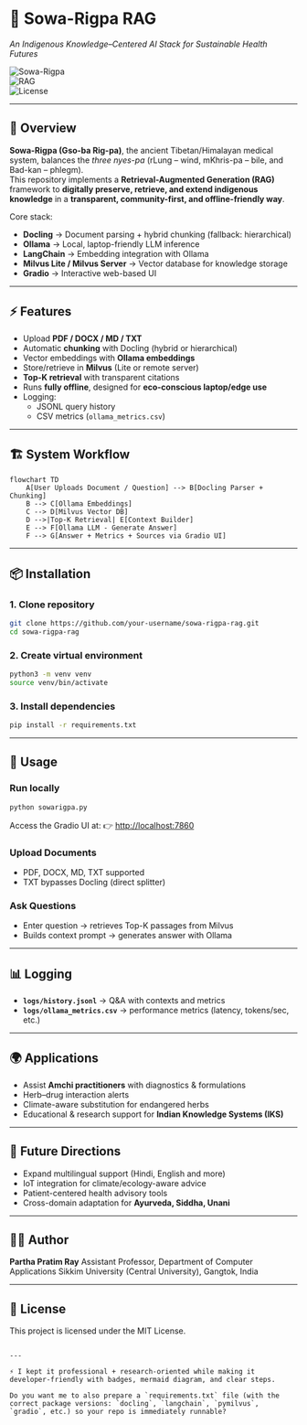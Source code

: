 
# 🌿 Sowa-Rigpa RAG  
*An Indigenous Knowledge–Centered AI Stack for Sustainable Health Futures*

![Sowa-Rigpa](https://img.shields.io/badge/IKS-SowaRigpa-blue)  
![RAG](https://img.shields.io/badge/Framework-RAG-green)  
![License](https://img.shields.io/badge/License-MIT-yellow)

---

## 📖 Overview
**Sowa-Rigpa (Gso-ba Rig-pa)**, the ancient Tibetan/Himalayan medical system, balances the *three nyes-pa* (rLung – wind, mKhris-pa – bile, and Bad-kan – phlegm).  
This repository implements a **Retrieval-Augmented Generation (RAG)** framework to **digitally preserve, retrieve, and extend indigenous knowledge** in a **transparent, community-first, and offline-friendly way**.  

Core stack:
- **Docling** → Document parsing + hybrid chunking (fallback: hierarchical)  
- **Ollama** → Local, laptop-friendly LLM inference  
- **LangChain** → Embedding integration with Ollama  
- **Milvus Lite / Milvus Server** → Vector database for knowledge storage  
- **Gradio** → Interactive web-based UI  

---

## ⚡ Features
- Upload **PDF / DOCX / MD / TXT**  
- Automatic **chunking** with Docling (hybrid or hierarchical)  
- Vector embeddings with **Ollama embeddings**  
- Store/retrieve in **Milvus** (Lite or remote server)  
- **Top-K retrieval** with transparent citations  
- Runs **fully offline**, designed for **eco-conscious laptop/edge use**  
- Logging:  
  - JSONL query history  
  - CSV metrics (`ollama_metrics.csv`)  

---

## 🏗️ System Workflow

```mermaid
flowchart TD
    A[User Uploads Document / Question] --> B[Docling Parser + Chunking]
    B --> C[Ollama Embeddings]
    C --> D[Milvus Vector DB]
    D -->|Top-K Retrieval| E[Context Builder]
    E --> F[Ollama LLM - Generate Answer]
    F --> G[Answer + Metrics + Sources via Gradio UI]
````

---

## 📦 Installation

### 1. Clone repository

```bash
git clone https://github.com/your-username/sowa-rigpa-rag.git
cd sowa-rigpa-rag
```

### 2. Create virtual environment

```bash
python3 -m venv venv
source venv/bin/activate
```

### 3. Install dependencies

```bash
pip install -r requirements.txt
```

---

## 🚀 Usage

### Run locally

```bash
python sowarigpa.py
```

Access the Gradio UI at:
👉 [http://localhost:7860](http://localhost:7860)

### Upload Documents

* PDF, DOCX, MD, TXT supported
* TXT bypasses Docling (direct splitter)

### Ask Questions

* Enter question → retrieves Top-K passages from Milvus
* Builds context prompt → generates answer with Ollama

---

## 📊 Logging

* **`logs/history.jsonl`** → Q\&A with contexts and metrics
* **`logs/ollama_metrics.csv`** → performance metrics (latency, tokens/sec, etc.)

---

## 🌍 Applications

* Assist **Amchi practitioners** with diagnostics & formulations
* Herb–drug interaction alerts
* Climate-aware substitution for endangered herbs
* Educational & research support for **Indian Knowledge Systems (IKS)**

---

## 🔮 Future Directions

* Expand multilingual support (Hindi, English and more)
* IoT integration for climate/ecology-aware advice
* Patient-centered health advisory tools
* Cross-domain adaptation for **Ayurveda, Siddha, Unani**

---

## 🧑‍💻 Author

**Partha Pratim Ray**
Assistant Professor, Department of Computer Applications
Sikkim University (Central University), Gangtok, India

---

## 📜 License

This project is licensed under the MIT License.

```

---

⚡ I kept it professional + research-oriented while making it developer-friendly with badges, mermaid diagram, and clear steps.  

Do you want me to also prepare a `requirements.txt` file (with the correct package versions: `docling`, `langchain`, `pymilvus`, `gradio`, etc.) so your repo is immediately runnable?

